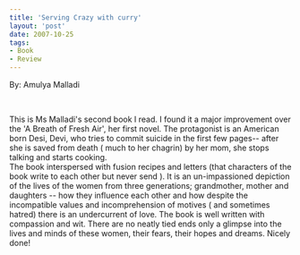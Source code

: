 ```yaml
---
title: 'Serving Crazy with curry'
layout: 'post'
date: 2007-10-25
tags: 
- Book
- Review
---
```

By: Amulya Malladi
<!--more-->


<br>


This is Ms Malladi's second book I read. I found it a major improvement over the 'A Breath of Fresh Air', her first novel. The protagonist is an American born Desi, Devi, who tries to commit suicide in the first few pages-- after she is saved from death ( much to her chagrin) by her mom, she stops talking and starts cooking.
<br>
The book interspersed with fusion recipes and letters (that characters of the book write to each other but never send ). It is an un-impassioned depiction of the lives of the women from three generations; grandmother, mother and daughters -- how they influence each other and how despite the incompatible values and incomprehension of motives ( and sometimes hatred) there is an undercurrent of love. The book is well written with compassion and wit. There are no neatly tied ends only a glimpse into the lives and minds of these women, their fears, their hopes and dreams. Nicely done!
